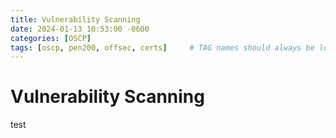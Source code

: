 ```yaml
---
title: Vulnerability Scanning
date: 2024-01-13 10:53:00 -0600
categories: [OSCP]
tags: [oscp, pen200, offsec, certs]     # TAG names should always be lowercase
---
```


# Vulnerability Scanning

test
